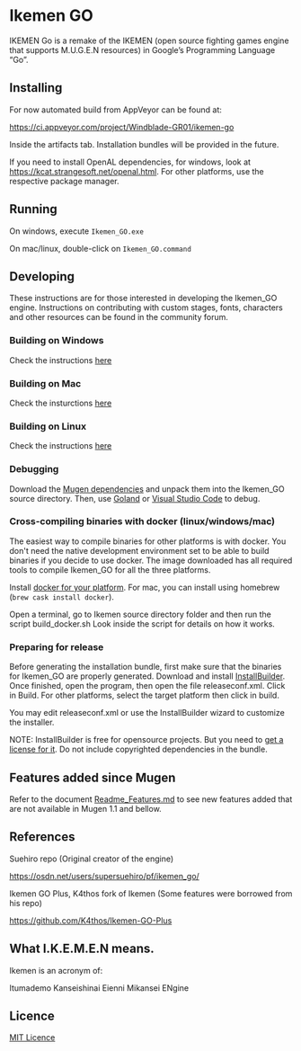 # Ikemen GO
IKEMEN Go is a remake of the IKEMEN (open source fighting games engine that supports M.U.G.E.N resources) in Google’s Programming Language “Go”.

## Installing
For now automated build from AppVeyor can be found at:

https://ci.appveyor.com/project/Windblade-GR01/ikemen-go

Inside the artifacts tab. Installation bundles will be provided in the future.

If you need to install OpenAL dependencies, for windows, look at https://kcat.strangesoft.net/openal.html. For other platforms,
use the respective package manager.

## Running
On windows, execute `Ikemen_GO.exe`

On mac/linux, double-click on `Ikemen_GO.command`

## Developing
These instructions are for those interested in developing the Ikemen_GO engine. Instructions on contributing with custom stages, fonts, characters and other resources can be found in the community forum.

### Building on Windows
Check the instructions [here](build/BUILD_win.md)

### Building on Mac
Check the insturctions [here](build/Build_mac.md)

### Building on Linux
Check the instructions [here](build/Build_linux.md)

### Debugging
Download the [Mugen dependencies](https://github.com/Windblade-GR01/Ikemen_GO-Elecbyte-Screenpack) and unpack them into the Ikemen_GO source directory. Then, use [Goland](https://www.jetbrains.com/go/) or [Visual Studio Code](https://code.visualstudio.com/) to debug.

### Cross-compiling binaries with docker (linux/windows/mac)
The easiest way to compile binaries for other platforms is with docker.
You don't need the native development environment set to be able to build binaries if you decide to use docker.
The image downloaded has all required tools to compile Ikemen_GO for all the three platforms.

Install [docker for your platform](https://www.docker.com/get-started). For mac, you can install using homebrew (`brew cask install docker`).

Open a terminal, go to Ikemen source directory folder and then run the script build_docker.sh
Look inside the script for details on how it works.

### Preparing for release
Before generating the installation bundle, first make sure that the binaries for Ikemen_GO are properly generated.
Download and install [InstallBuilder](https://installbuilder.bitrock.com).
Once finished, open the program, then open the file releaseconf.xml.
Click in Build.
For other platforms, select the target platform then click in build.

You may edit releaseconf.xml or use the InstallBuilder wizard to customize the installer.

NOTE: InstallBuilder is free for opensource projects. But you need to [get a license for it](https://installbuilder.bitrock.com/open-source-licenses.html).
Do not include copyrighted dependencies in the bundle.

## Features added since Mugen
Refer to the document [Readme_Features.md](Readme_Features.md) to see new features added that are not available in Mugen 1.1 and bellow.

## References

Suehiro repo (Original creator of the engine)

https://osdn.net/users/supersuehiro/pf/ikemen_go/

Ikemen GO Plus, K4thos fork of Ikemen (Some features were borrowed from his repo)

https://github.com/K4thos/Ikemen-GO-Plus

## What I.K.E.M.E.N means.
Ikemen is an acronym of:

Itumademo Kanseishinai Eienni Mikansei ENgine

## Licence
[MIT Licence](LICENSE.txt)

